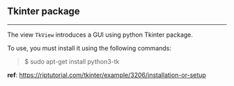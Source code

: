 ## Tkinter package
---
The view `TkView` introduces a GUI using python Tkinter package.

To use, you must install it using the following commands:
> $ sudo apt-get install python3-tk

__ref__: https://riptutorial.com/tkinter/example/3206/installation-or-setup

